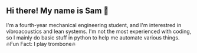 ## Hi there! My name is Sam 👋  

I'm a fourth-year mechanical engineering student, and I'm interestred in vibroacoustics and lean systems. I'm not the most experienced with coding, so I mainly do basic stuff in python to help me automate various things.  
🔥Fun Fact: I play trombone🔥

<!--
**22quinteros/22quinteros** is a ✨ _special_ ✨ repository because its `README.md` (this file) appears on your GitHub profile.

Here are some ideas to get you started:

- 🔭 I’m currently working on ...
- 🌱 I’m currently learning ...
- 👯 I’m looking to collaborate on ...
- 🤔 I’m looking for help with ...
- 💬 Ask me about ...
- 📫 How to reach me: ...
- 😄 Pronouns: ...
- ⚡ Fun fact: ...
-->
